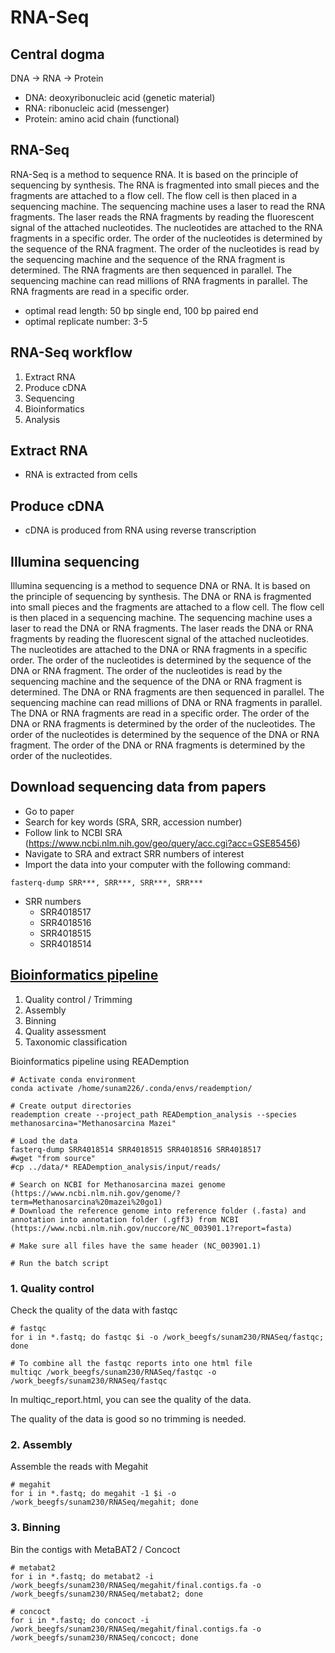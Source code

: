 # RNA-Seq

## Central dogma
DNA -> RNA -> Protein
   - DNA: deoxyribonucleic acid (genetic material)
   - RNA: ribonucleic acid (messenger)
   - Protein: amino acid chain (functional)

## RNA-Seq
RNA-Seq is a method to sequence RNA. It is based on the principle of sequencing by synthesis. The RNA is fragmented into small pieces and the fragments are attached to a flow cell. The flow cell is then placed in a sequencing machine. The sequencing machine uses a laser to read the RNA fragments. The laser reads the RNA fragments by reading the fluorescent signal of the attached nucleotides. The nucleotides are attached to the RNA fragments in a specific order. The order of the nucleotides is determined by the sequence of the RNA fragment. The order of the nucleotides is read by the sequencing machine and the sequence of the RNA fragment is determined. The RNA fragments are then sequenced in parallel. The sequencing machine can read millions of RNA fragments in parallel. The RNA fragments are read in a specific order.
- optimal read length: 50 bp single end, 100 bp paired end
- optimal replicate number: 3-5


## RNA-Seq workflow
1. Extract RNA
2. Produce cDNA
3. Sequencing
4. Bioinformatics
5. Analysis

## Extract RNA
- RNA is extracted from cells

## Produce cDNA
- cDNA is produced from RNA using reverse transcription

## Illumina sequencing
Illumina sequencing is a method to sequence DNA or RNA. It is based on the principle of sequencing by synthesis. The DNA or RNA is fragmented into small pieces and the fragments are attached to a flow cell. The flow cell is then placed in a sequencing machine. The sequencing machine uses a laser to read the DNA or RNA fragments. The laser reads the DNA or RNA fragments by reading the fluorescent signal of the attached nucleotides. The nucleotides are attached to the DNA or RNA fragments in a specific order. The order of the nucleotides is determined by the sequence of the DNA or RNA fragment. The order of the nucleotides is read by the sequencing machine and the sequence of the DNA or RNA fragment is determined. The DNA or RNA fragments are then sequenced in parallel. The sequencing machine can read millions of DNA or RNA fragments in parallel. The DNA or RNA fragments are read in a specific order. The order of the DNA or RNA fragments is determined by the order of the nucleotides. The order of the nucleotides is determined by the sequence of the DNA or RNA fragment. The order of the DNA or RNA fragments is determined by the order of the nucleotides.


## Download sequencing data from papers
- Go to paper
- Search for key words (SRA, SRR, accession number)
- Follow link to NCBI SRA (https://www.ncbi.nlm.nih.gov/geo/query/acc.cgi?acc=GSE85456)
- Navigate to SRA and extract SRR numbers of interest
- Import the data into your computer with the following command:
```
fasterq-dump SRR***, SRR***, SRR***, SRR***
```

- SRR numbers 
  - SRR4018517
  - SRR4018516
  - SRR4018515
  - SRR4018514


## [Bioinformatics pipeline](Sequencing_pipeline.md)
1. Quality control / Trimming
2. Assembly
3. Binning
4. Quality assessment
5. Taxonomic classification


Bioinformatics pipeline using READemption
```
# Activate conda environment
conda activate /home/sunam226/.conda/envs/reademption/

# Create output directories
reademption create --project_path READemption_analysis --species methanosarcina="Methanosarcina Mazei"

# Load the data
fasterq-dump SRR4018514 SRR4018515 SRR4018516 SRR4018517
#wget "from source"
#cp ../data/* READemption_analysis/input/reads/

# Search on NCBI for Methanosarcina mazei genome (https://www.ncbi.nlm.nih.gov/genome/?term=Methanosarcina%20mazei%20go1)
# Download the reference genome into reference folder (.fasta) and annotation into annotation folder (.gff3) from NCBI (https://www.ncbi.nlm.nih.gov/nuccore/NC_003901.1?report=fasta)

# Make sure all files have the same header (NC_003901.1)

# Run the batch script
```


### 1. Quality control
Check the quality of the data with fastqc
```
# fastqc
for i in *.fastq; do fastqc $i -o /work_beegfs/sunam230/RNASeq/fastqc; done

# To combine all the fastqc reports into one html file
multiqc /work_beegfs/sunam230/RNASeq/fastqc -o /work_beegfs/sunam230/RNASeq/fastqc
```
In multiqc_report.html, you can see the quality of the data. 

The quality of the data is good so no trimming is needed.

### 2. Assembly
Assemble the reads with Megahit
```
# megahit
for i in *.fastq; do megahit -1 $i -o /work_beegfs/sunam230/RNASeq/megahit; done
```

### 3. Binning
Bin the contigs with MetaBAT2 / Concoct
```
# metabat2
for i in *.fastq; do metabat2 -i /work_beegfs/sunam230/RNASeq/megahit/final.contigs.fa -o /work_beegfs/sunam230/RNASeq/metabat2; done

# concoct
for i in *.fastq; do concoct -i /work_beegfs/sunam230/RNASeq/megahit/final.contigs.fa -o /work_beegfs/sunam230/RNASeq/concoct; done
```
